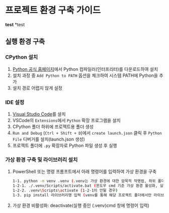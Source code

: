 # 프로젝트 환경 구축 가이드
**test**
*test
## 실행 환경 구축

### CPython 설치
1. [Python 공식 홈페이지](https://www.python.org)에서 Python 컴파일러(인터프리터)를 다운로드하여 설치
2. 설치 과정 중 `Add Python to PATH` 옵션을 체크하여 시스템 PATH에 Python을 추가
3. 설치 경로 어렵지 않게 설정

### IDE 설정
1. [Visual Studio Code](https://code.visualstudio.com)를 설치
2. VSCode의 `Extensions`에서 `Python` 확장 프로그램을 설치
3. CPython 폴더 하위에 프로젝트용 폴더 생성
4. `Run and Debug` (`Ctrl + Shift + D`)에서 `create launch.json` 클릭 후 `Python File` 디버거를 설치(launch.json 생성)
5. 프로젝트 폴더에 `.py` 확장자로 Python 파일 생성 후 실행

### 가상 환경 구축 및 라이브러리 설치

1. PowerShell 또는 명령 프롬프트에서 아래 명령어를 입력하여 가상 환경을 구축
   ```bash
   1-1. python -m venv .venv (.venv는 가상 환경에 대한 암묵적 작명법, 하위 폴더 생성 후 가상 환경 구축)
   1-2-1. ./.venv/Scripts/activate.bat (윈도우 cmd 기준 가상 환경 활성화, 실행 환경에 따라 명령어가 다를 수 있다.)
   1-2-2. .venv\Scripts\activate (1-2-1이 안될 경우)
   1-3. pip install 라이브러리명 입력 (venv를 통해 해당 프로젝트 폴더에서만 라이브러리가 설치되도록 설정)
2. 가상 환경 비활성화: deactivate(실행 중인 (.venv)cmd 창에 명령어 입력)
